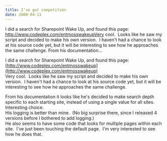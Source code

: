 ```yaml
---
title: I’ve got competition
date: 2008-04-11
---
```


I did a search for Sharepoint Wake Up, and found this page: http://www.codeplex.com/entmosswakeupVery cool.  Looks like he saw my script and decided to make his own version.  I haven't had a chance to look at his source code yet, but it will be interesting to see how he approaches the same challenge. From his documentation…


<!-- end -->

I did a search for Sharepoint Wake Up, and found this page: [http://www.codeplex.com/entmosswakeup](http://www.codeplex.com/entmosswakeup)  
Very cool.  Looks like he saw my script and decided to make his own version.  I haven't had a chance to look at his source code yet, but it will be interesting to see how he approaches the same challenge.

From his documentation it looks like he's decided to make search depth specific to each starting site, instead of using a single value for all sites.  Interesting choice.    
His logging is better than mine.  (No big surprise there, since I released 4 versions before I bothered to add logging.)  
 He also seems to have some code that looks for multiple pages within each site.  I've just been touching the default page.  I'm very interested to see how he does that.

